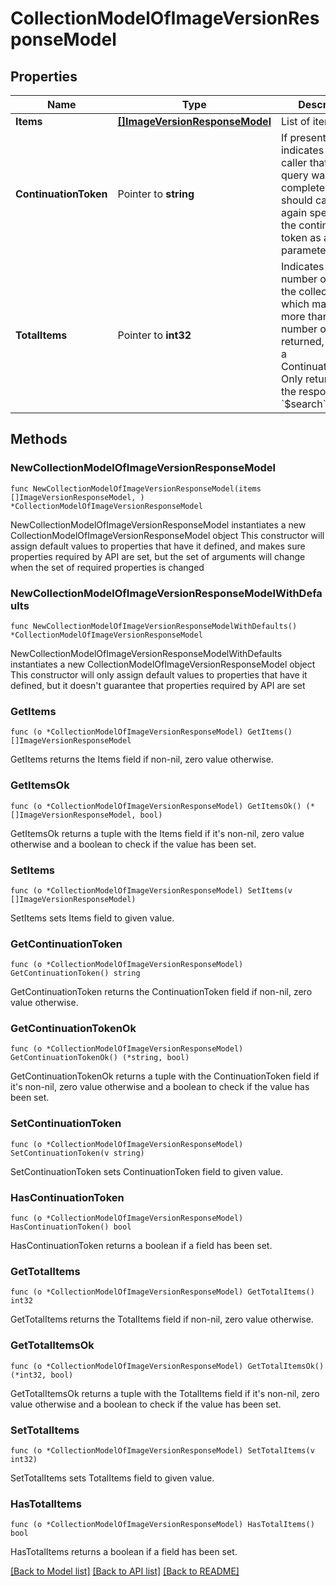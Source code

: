 # CollectionModelOfImageVersionResponseModel

## Properties

Name | Type | Description | Notes
------------ | ------------- | ------------- | -------------
**Items** | [**[]ImageVersionResponseModel**](ImageVersionResponseModel.md) | List of items. | 
**ContinuationToken** | Pointer to **string** | If present, indicates to the caller that the query was not complete, and they should call the API again specifying the continuation token as a query parameter. | [optional] 
**TotalItems** | Pointer to **int32** | Indicates the total number of items in the collection, which may be more than the number of Items returned, if there is a ContinuationToken.  Only returned in the response to &#x60;$search&#x60; APIs. | [optional] 

## Methods

### NewCollectionModelOfImageVersionResponseModel

`func NewCollectionModelOfImageVersionResponseModel(items []ImageVersionResponseModel, ) *CollectionModelOfImageVersionResponseModel`

NewCollectionModelOfImageVersionResponseModel instantiates a new CollectionModelOfImageVersionResponseModel object
This constructor will assign default values to properties that have it defined,
and makes sure properties required by API are set, but the set of arguments
will change when the set of required properties is changed

### NewCollectionModelOfImageVersionResponseModelWithDefaults

`func NewCollectionModelOfImageVersionResponseModelWithDefaults() *CollectionModelOfImageVersionResponseModel`

NewCollectionModelOfImageVersionResponseModelWithDefaults instantiates a new CollectionModelOfImageVersionResponseModel object
This constructor will only assign default values to properties that have it defined,
but it doesn't guarantee that properties required by API are set

### GetItems

`func (o *CollectionModelOfImageVersionResponseModel) GetItems() []ImageVersionResponseModel`

GetItems returns the Items field if non-nil, zero value otherwise.

### GetItemsOk

`func (o *CollectionModelOfImageVersionResponseModel) GetItemsOk() (*[]ImageVersionResponseModel, bool)`

GetItemsOk returns a tuple with the Items field if it's non-nil, zero value otherwise
and a boolean to check if the value has been set.

### SetItems

`func (o *CollectionModelOfImageVersionResponseModel) SetItems(v []ImageVersionResponseModel)`

SetItems sets Items field to given value.


### GetContinuationToken

`func (o *CollectionModelOfImageVersionResponseModel) GetContinuationToken() string`

GetContinuationToken returns the ContinuationToken field if non-nil, zero value otherwise.

### GetContinuationTokenOk

`func (o *CollectionModelOfImageVersionResponseModel) GetContinuationTokenOk() (*string, bool)`

GetContinuationTokenOk returns a tuple with the ContinuationToken field if it's non-nil, zero value otherwise
and a boolean to check if the value has been set.

### SetContinuationToken

`func (o *CollectionModelOfImageVersionResponseModel) SetContinuationToken(v string)`

SetContinuationToken sets ContinuationToken field to given value.

### HasContinuationToken

`func (o *CollectionModelOfImageVersionResponseModel) HasContinuationToken() bool`

HasContinuationToken returns a boolean if a field has been set.

### GetTotalItems

`func (o *CollectionModelOfImageVersionResponseModel) GetTotalItems() int32`

GetTotalItems returns the TotalItems field if non-nil, zero value otherwise.

### GetTotalItemsOk

`func (o *CollectionModelOfImageVersionResponseModel) GetTotalItemsOk() (*int32, bool)`

GetTotalItemsOk returns a tuple with the TotalItems field if it's non-nil, zero value otherwise
and a boolean to check if the value has been set.

### SetTotalItems

`func (o *CollectionModelOfImageVersionResponseModel) SetTotalItems(v int32)`

SetTotalItems sets TotalItems field to given value.

### HasTotalItems

`func (o *CollectionModelOfImageVersionResponseModel) HasTotalItems() bool`

HasTotalItems returns a boolean if a field has been set.


[[Back to Model list]](../README.md#documentation-for-models) [[Back to API list]](../README.md#documentation-for-api-endpoints) [[Back to README]](../README.md)


